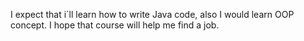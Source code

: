 I expect that i`ll learn how to write Java code, also I would learn OOP concept.
I hope that course will help me find a job.